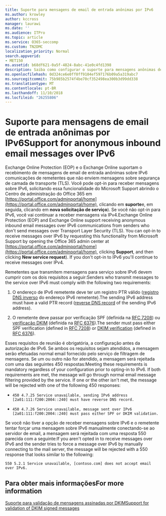 ```yaml
---
title: Suporte para mensagens de email de entrada anônimas por IPv6
ms.author: krowley
author: kccross
manager: laurawi
ms.date: ''
ms.audience: ITPro
ms.topic: article
ms.service: O365-seccomp
ms.custom: TN2DMC
localization_priority: Normal
search.appverid:
- MET150
ms.assetid: b68df621-0a5f-4824-8abc-41e0c4fd1398
description: Saiba como configurar o suporte para mensagens anônimas de origens de IPv6 para o Exchange Online Protection e o Exchange Online.
ms.openlocfilehash: 0d324ce6e0ff0ff9104ef597176b09a5a319abc7
ms.sourcegitcommit: 75b985b2574f4be70cf352498ea300b3d99dd338
ms.translationtype: MT
ms.contentlocale: pt-BR
ms.lasthandoff: 11/10/2018
ms.locfileid: "26255806"
---
```

# <a name="support-for-anonymous-inbound-email-messages-over-ipv6"></a><span data-ttu-id="ced16-103">Suporte para mensagens de email de entrada anônimas por IPv6</span><span class="sxs-lookup"><span data-stu-id="ced16-103">Support for anonymous inbound email messages over IPv6</span></span>

<span data-ttu-id="ced16-p101">Exchange Online Protection (EOP) e o Exchange Online suportam o recebimento de mensagens de email de entrada anônimas sobre IPv6 comunicações de remetentes que não enviem mensagens sobre segurança de camada de transporte (TLS). Você pode opt-in para receber mensagens sobre IPv6, solicitando essa funcionalidade do Microsoft Support abrindo o Centro de administração do Office 365 em [https://portal.office.com/adminportal/home](https://portal.office.com/adminportal/home), clicando em **suporte**e, em seguida, clicando em **nova solicitação de serviço**). Se você não opt-in para IPv6, você vai continuar a receber mensagens via IPv4.</span><span class="sxs-lookup"><span data-stu-id="ced16-p101">Exchange Online Protection (EOP) and Exchange Online support receiving anonymous inbound email messages over IPv6 communications from senders who don't send messages over Transport Layer Security (TLS). You can opt-in to receive messages over IPv6 by requesting this functionality from Microsoft Support by opening the Office 365 admin center at [https://portal.office.com/adminportal/home](https://portal.office.com/adminportal/home), clicking **Support**, and then clicking **New service request**). If you don't opt-in to IPv6 you'll continue to receive messages over IPv4.</span></span>
  
<span data-ttu-id="ced16-107">Remetentes que transmitem mensagens para serviço sobre IPv6 devem cumprir com os dois requisitos a seguir:</span><span class="sxs-lookup"><span data-stu-id="ced16-107">Senders who transmit messages to the service over IPv6 must comply with the following two requirements:</span></span>
  
1. <span data-ttu-id="ced16-108">O endereço de IPv6 remetente deve ter um registro PTR válido ([registro DNS inverso](https://en.wikipedia.org/wiki/Reverse_DNS_lookup) do endereço IPv6 remetente).</span><span class="sxs-lookup"><span data-stu-id="ced16-108">The sending IPv6 address must have a valid PTR record ([reverse DNS record](https://en.wikipedia.org/wiki/Reverse_DNS_lookup) of the sending IPv6 address).</span></span> 
    
2. <span data-ttu-id="ced16-109">O remetente deve passar por verificação SPF (definida na [RFC 7208](https://tools.ietf.org/html/rfc7208)) ou [verificação DKIM](http://dkim.org/) (definida na [RFC 6376](https://www.rfc-editor.org/rfc/rfc6376.txt)).</span><span class="sxs-lookup"><span data-stu-id="ced16-109">The sender must pass either SPF verification (defined in [RFC 7208](https://tools.ietf.org/html/rfc7208)) or [DKIM verification](http://dkim.org/) (defined in [RFC 6376](https://www.rfc-editor.org/rfc/rfc6376.txt)).</span></span>
    
<span data-ttu-id="ced16-p102">Esses requisitos de reunião é obrigatória, a configuração antes da autorização de IPv6. Se ambos os requisitos sejam atendidos, a mensagem serão efetuadas normal email fornecido pelo serviço de filtragem de mensagens. Se um ou outro não for atendido, a mensagem será rejeitada com uma das seguintes 450 respostas:</span><span class="sxs-lookup"><span data-stu-id="ced16-p102">Meeting these requirements is mandatory regardless of your configuration prior to opting-in to IPv6. If both requirements are met, the message will go through normal email message filtering provided by the service. If one or the other isn't met, the message will be rejected with one of the following 450 responses:</span></span>
  
-  `450 4.7.25 Service unavailable, sending IPv6 address [2a01:111:f200:2004::240] must have reverse DNS record.`
    
-  `450 4.7.26 Service unavailable, message sent over IPv6 [2a01:111:f200:2004::240] must pass either SPF or DKIM validation.`
    
<span data-ttu-id="ced16-113">Se você não tiver a opção de receber mensagens sobre IPv6 e o remetente tentar forçar uma mensagem sobre IPv6 manualmente conectando-se ao servidor de email, a mensagem será rejeitada com uma resposta 550 parecida com a seguinte:</span><span class="sxs-lookup"><span data-stu-id="ced16-113">If you aren't opted in to receive messages over IPv6 and the sender tries to force a message over IPv6 by manually connecting to the mail server, the message will be rejected with a 550 response that looks similar to the following:</span></span>
  
 `550 5.2.1 Service unavailable, [contoso.com] does not accept email over IPv6.`
  
## <a name="for-more-information"></a><span data-ttu-id="ced16-114">Para obter mais informações</span><span class="sxs-lookup"><span data-stu-id="ced16-114">For more information</span></span>

[<span data-ttu-id="ced16-115">Suporte para validação de mensagens assinadas por DKIM</span><span class="sxs-lookup"><span data-stu-id="ced16-115">Support for validation of DKIM signed messages</span></span>](support-for-validation-of-dkim-signed-messages.md)
  

